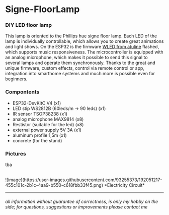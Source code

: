 # Signe-FloorLamp

### DIY LED floor lamp
This lamp is oriented to the Phillips hue signe floor lamp. Each LED of the lamp is individually controllable, which allows you to create great animations and light shows. On the ESP32 is the firmware [WLED from atuline](https://github.com/atuline/WLED) flashed, which supports music responsiveness. The microcontroller is equipped with an analog microphone, which makes it possible to send this signal to several lamps and operate them synchronously. Thanks to the great and unique firmware, custom effects, control via remote control or app, integration into smarthome systems and much more is possible even for beginners.

### Compontents
 * ESP32-DevKitC V4 (x1)
 * LED stip WS2812B (60leds/m -> 90 leds) (x1)
 * IR sensor TSOP38238 (x1)
 * analog microphone MAX9814 (x8)
 * Restistor (suitable for the led) (x8)
 * external power supply 5V 3A (x1)
 * aluminum profile 1,5m (x1)
 * concrete (for the stand)

### Pictures

tba

</br>
![image](https://user-images.githubusercontent.com/93255373/192051217-455c101c-2b1c-4aa9-b550-c618fbb33f45.png)
*Electricity Circuit*

- - - -
###### all information without guarantee of correctness, is only my hobby on the side; for questions, suggestions or improvements please contact me
